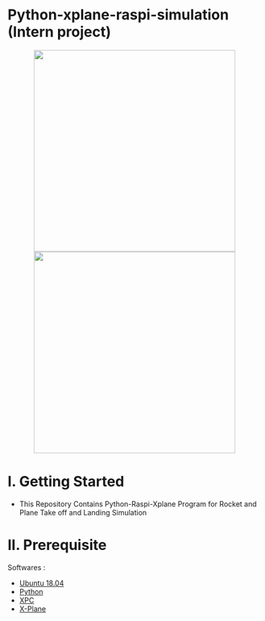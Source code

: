 # Python-xplane-raspi-simulation (Intern project)

<p align="center">
  <img width="400" height="400" src="https://user-images.githubusercontent.com/47783115/148063873-2e4a121f-655f-4c30-83d9-10f91617c1c2.png">
  <img width="400" height="400" src="https://user-images.githubusercontent.com/47783115/148063943-c0bcc12e-4414-4686-a4b4-f97af2fd87aa.png">
</p>

# I. Getting Started
* This Repository Contains Python-Raspi-Xplane Program for Rocket and Plane Take off and Landing Simulation 

# II. Prerequisite

Softwares :

* [Ubuntu 18.04](ubuntu.org)
* [Python](Python.org)
* [XPC](https://github.com/nasa/XPlaneConnect)
* [X-Plane](https://www.x-plane.com/)

